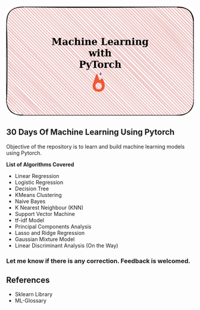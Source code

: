 ![MLWithPyTorch](/mlwithpytorch.png)

## 30 Days Of Machine Learning Using Pytorch

Objective of the repository is to learn and build machine learning models using Pytorch.

**List of Algorithms Covered**

* Linear Regression
* Logistic Regression
* Decision Tree
* KMeans Clustering
* Naive Bayes
* K Nearest Neighbour (KNN)
* Support Vector Machine
* tf-idf Model
* Principal Components Analysis
* Lasso and Ridge Regression
* Gaussian Mixture Model
* Linear Discriminant Analysis (On the Way)

### Let me know if there is any correction. Feedback is welcomed.

## References

* Sklearn Library
* ML-Glossary
